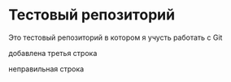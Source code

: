 # Тестовый репозиторий

Это тестовый репозиторий в котором я учусть работать с Git

добавлена третья строка

неправильная строка
